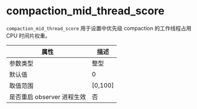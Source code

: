 compaction_mid_thread_score
=============================================

`compaction_mid_thread_score` 用于设置中优先级 compaction 的工作线程占用 CPU 时间片权重。

|      **属性**      |  **描述**  |
|------------------|----------|
| 参数类型             | 整型       |
| 默认值              | 0        |
| 取值范围             | \[0,100\] |
| 是否重启 observer 进程生效 | 否        |
